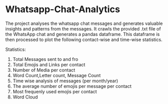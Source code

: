 # Whatsapp-Chat-Analytics

The project analyses the whatsapp chat messages and generates valuable insights and patterns from the messages. It crawls the provided .txt file of the WhatsApp chat and generates a pandas dataframe. This dataframe is then processed to plot the following contact-wise and time-wise statistics.

Statistics:
1. Total Messages sent to and fro
2. Total Emojis and Links per contact
3. Number of Media per contact
4. Word Count,Letter count, Message Count
5. Time wise analysis of messages (per month/year)
6. The average number of emojis per message per contact 
7. Most frequenly used emojis per contact
8. Word Cloud


